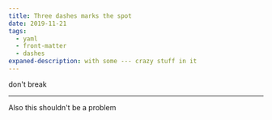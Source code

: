 ```yaml
---
title: Three dashes marks the spot
date: 2019-11-21
tags:
  - yaml
  - front-matter
  - dashes
expaned-description: with some --- crazy stuff in it
---
```


don't break

---

Also this shouldn't be a problem
